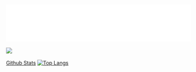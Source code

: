 <img src="header.svg" width="800" height="100" alt="soundeffects">

![](https://komarev.com/ghpvc/?username=soundeffects&color=ff69b4)

<a href="https://github-readme-stats.vercel.app/api?username=soundeffects&show_icons=true&theme=radical&count_private=true">Github Stats</a>
[![Top Langs](https://github-readme-stats.vercel.app/api/top-langs/?username=soundeffects&layout=compact&theme=radical&count_private=true)](https://github.com/anuraghazra/github-readme-stats)

<!--
**soundeffects/soundeffects** is a ✨ _special_ ✨ repository because its `README.md` (this file) appears on your GitHub profile.

Here are some ideas to get you started:

- 🔭 I’m currently working on ...
- 🌱 I’m currently learning ...
- 👯 I’m looking to collaborate on ...
- 🤔 I’m looking for help with ...
- 💬 Ask me about ...
- 📫 How to reach me: ...
- 😄 Pronouns: ...
- ⚡ Fun fact: ...
-->
